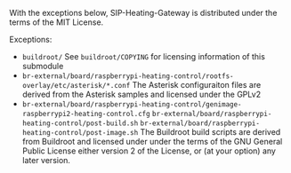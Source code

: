 With the exceptions below, SIP-Heating-Gateway is distributed under the terms
of the MIT License.

Exceptions:
 * `buildroot/`
   See `buildroot/COPYING` for licensing information of this submodule
 * `br-external/board/raspberrypi-heating-control/rootfs-overlay/etc/asterisk/*.conf`
   The Asterisk configuraiton files are derived from the Asterisk samples and
   licensed under the GPLv2
 * `br-external/board/raspberrypi-heating-control/genimage-raspberrypi2-heating-control.cfg`
   `br-external/board/raspberrypi-heating-control/post-build.sh`
   `br-external/board/raspberrypi-heating-control/post-image.sh`
   The Buildroot build scripts are derived from Buildroot and licensed under 
   under the terms of the GNU General Public License either version 2 of the
   License, or (at your option) any later version.
